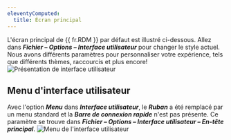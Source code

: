 ```yaml
---
eleventyComputed:
  title: Écran principal
---
```

L'écran principal de {{ fr.RDM }} par défaut est illustré ci-dessous. Allez dans ***Fichier – Options – Interface utilisateur*** pour changer le style actuel. Nous avons différents paramètres pour personnaliser votre expérience, tels que différents thèmes, raccourcis et plus encore!
![Présentation de interface utilisateur](https://cdnweb.devolutions.net/docs/fr/rdm/windows/clip11231.png)

## Menu d'interface utilisateur
Avec l'option ***Menu*** dans ***Interface utilisateur***, le ***Ruban*** a été remplacé par un menu standard et la ***Barre de connexion rapide*** n'est pas présente. Ce paramètre se trouve dans ***Fichier – Options – Interface utilisateur – En-tête principal***.
![Menu de l'interface utilisateur](https://cdnweb.devolutions.net/docs/fr/rdm/windows/clip11404.png)

